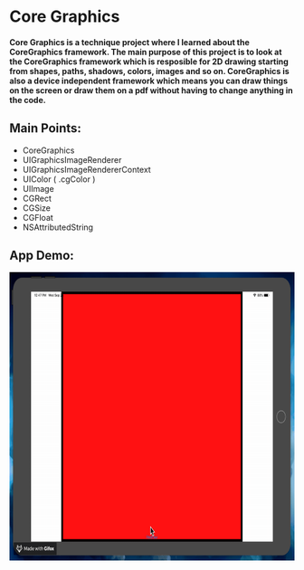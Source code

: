 # Core Graphics

#### Core Graphics is a technique project where I learned about the CoreGraphics framework. The main purpose of this project is to look at the  CoreGraphics framework which is resposible for 2D drawing starting from shapes, paths, shadows, colors, images and so on. CoreGraphics is also a device independent framework which means you can draw things on the screen or draw them on a pdf without having to change anything in the code.


## Main Points:

* CoreGraphics
* UIGraphicsImageRenderer
* UIGraphicsImageRendererContext
* UIColor ( .cgColor )
* UIImage
* CGRect
* CGSize
* CGFloat
* NSAttributedString


## App Demo:

<img src="demo.gif?raw=true" width="695px" height="510">
